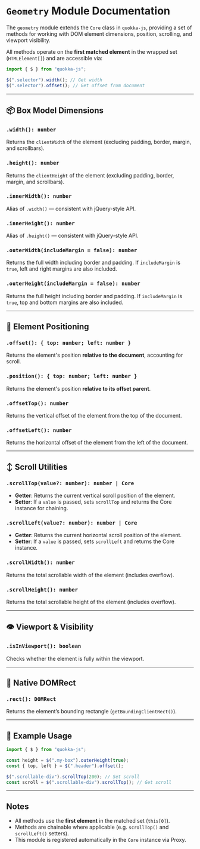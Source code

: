 # `Geometry` Module Documentation

The `geometry` module extends the `Core` class in `quokka-js`, providing a set of methods for working with DOM element dimensions, position, scrolling, and viewport visibility.

All methods operate on the **first matched element** in the wrapped set (`HTMLElement[]`) and are accessible via:

```ts
import { $ } from "quokka-js";

$(".selector").width(); // Get width
$(".selector").offset(); // Get offset from document
```

---

## 📦 Box Model Dimensions

### `.width(): number`

Returns the `clientWidth` of the element (excluding padding, border, margin, and scrollbars).

### `.height(): number`

Returns the `clientHeight` of the element (excluding padding, border, margin, and scrollbars).

### `.innerWidth(): number`

Alias of `.width()` — consistent with jQuery-style API.

### `.innerHeight(): number`

Alias of `.height()` — consistent with jQuery-style API.

### `.outerWidth(includeMargin = false): number`

Returns the full width including border and padding.
If `includeMargin` is `true`, left and right margins are also included.

### `.outerHeight(includeMargin = false): number`

Returns the full height including border and padding.
If `includeMargin` is `true`, top and bottom margins are also included.

---

## 📍 Element Positioning

### `.offset(): { top: number; left: number }`

Returns the element's position **relative to the document**, accounting for scroll.

### `.position(): { top: number; left: number }`

Returns the element's position **relative to its offset parent**.

### `.offsetTop(): number`

Returns the vertical offset of the element from the top of the document.

### `.offsetLeft(): number`

Returns the horizontal offset of the element from the left of the document.

---

## ↕️ Scroll Utilities

### `.scrollTop(value?: number): number | Core`

- **Getter**: Returns the current vertical scroll position of the element.
- **Setter**: If a `value` is passed, sets `scrollTop` and returns the Core instance for chaining.

### `.scrollLeft(value?: number): number | Core`

- **Getter**: Returns the current horizontal scroll position of the element.
- **Setter**: If a `value` is passed, sets `scrollLeft` and returns the Core instance.

### `.scrollWidth(): number`

Returns the total scrollable width of the element (includes overflow).

### `.scrollHeight(): number`

Returns the total scrollable height of the element (includes overflow).

---

## 👁️ Viewport & Visibility

### `.isInViewport(): boolean`

Checks whether the element is fully within the viewport.

---

## 🧱 Native DOMRect

### `.rect(): DOMRect`

Returns the element’s bounding rectangle (`getBoundingClientRect()`).

---

## 🧪 Example Usage

```ts
import { $ } from "quokka-js";

const height = $(".my-box").outerHeight(true);
const { top, left } = $(".header").offset();

$(".scrollable-div").scrollTop(200); // Set scroll
const scroll = $(".scrollable-div").scrollTop(); // Get scroll
```

---

## Notes

- All methods use the **first element** in the matched set (`this[0]`).
- Methods are chainable where applicable (e.g. `scrollTop()` and `scrollLeft()` setters).
- This module is registered automatically in the `Core` instance via Proxy.
